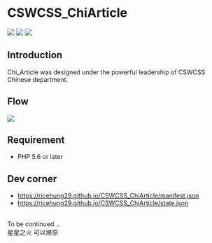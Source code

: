# CSWCSS_ChiArticle

![](https://img.shields.io/github/stars/ricehung29/CSWCSS_ChiArticle.svg) 
![](https://img.shields.io/github/forks/ricehung29/CSWCSS_ChiArticle.svg) 
![](https://img.shields.io/github/issues/ricehung29/CSWCSS_ChiArticle.svg) 

## Introduction 
  Chi_Article was designed under the powerful leadership of CSWCSS Chinese department.
  
## Flow
<img src="https://raw.githubusercontent.com/ricehung29/CSWCSS_ChiArticle/main/flow.png" ></img>

## Requirement
- PHP 5.6 or later

## Dev corner
- https://ricehung29.github.io/CSWCSS_ChiArticle/manifest.json
- https://ricehung29.github.io/CSWCSS_ChiArticle/state.json

<br>
To be continued...
<br>
星星之火 可以燎原
